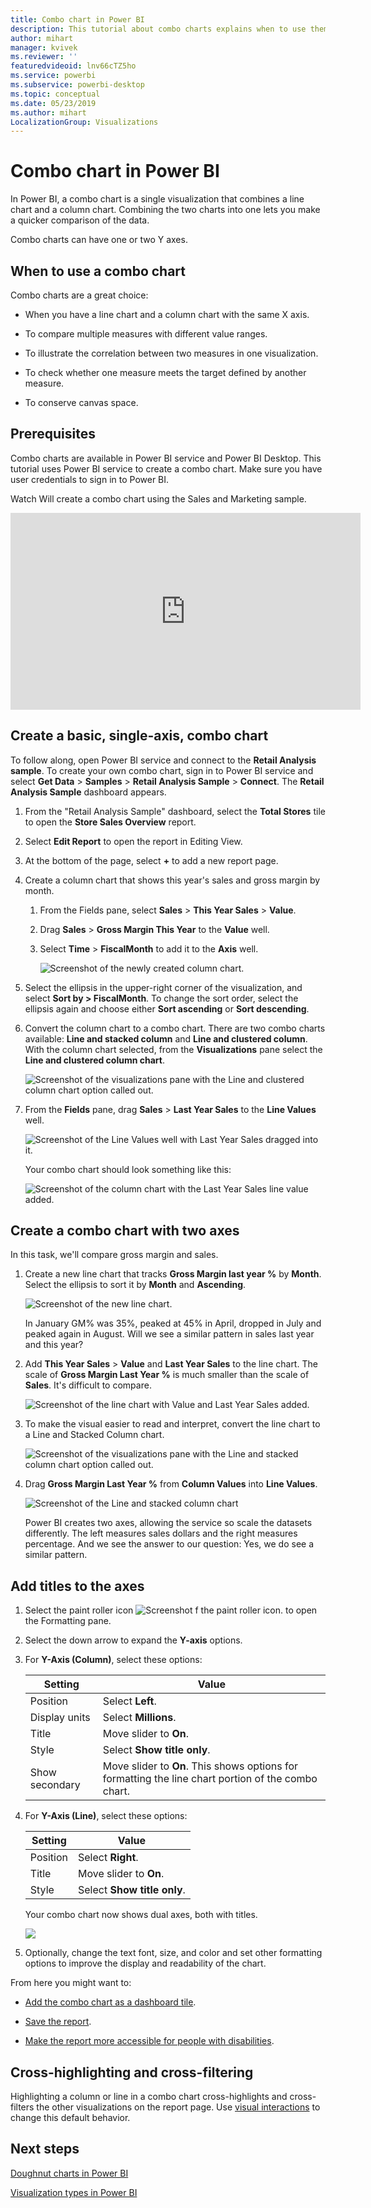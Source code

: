 ```yaml
---
title: Combo chart in Power BI
description: This tutorial about combo charts explains when to use them and how to build them in Power BI service and Desktop.
author: mihart
manager: kvivek
ms.reviewer: ''
featuredvideoid: lnv66cTZ5ho
ms.service: powerbi
ms.subservice: powerbi-desktop
ms.topic: conceptual
ms.date: 05/23/2019
ms.author: mihart
LocalizationGroup: Visualizations
---
```


# Combo chart in Power BI

In Power BI, a combo chart is a single visualization that combines a line chart and a column chart. Combining the two charts into one lets you make a quicker comparison of the data.

Combo charts can have one or two Y axes.

## When to use a combo chart

Combo charts are a great choice:

* When you have a line chart and a column chart with the same X axis.

* To compare multiple measures with different value ranges.

* To illustrate the correlation between two measures in one visualization.

* To check whether one measure meets the target defined by another measure.

* To conserve canvas space.

## Prerequisites

Combo charts are available in Power BI service and Power BI Desktop. This tutorial uses Power BI service to create a combo chart. Make sure you have user credentials to sign in to Power BI.

Watch Will create a combo chart using the Sales and Marketing sample.

<iframe width="560" height="315" src="https://www.youtube.com/embed/lnv66cTZ5ho?list=PL1N57mwBHtN0JFoKSR0n-tBkUJHeMP2cP" frameborder="0" allowfullscreen></iframe>  

## Create a basic, single-axis, combo chart

To follow along, open Power BI service and connect to the **Retail Analysis sample**. To create your own combo chart, sign in to Power BI service and select **Get Data** > **Samples** > **Retail Analysis Sample** > **Connect**. The **Retail Analysis Sample** dashboard appears.

1. From the "Retail Analysis Sample" dashboard, select the **Total Stores** tile to open the **Store Sales Overview** report.

1. Select **Edit Report** to open the report in Editing View.

1. At the bottom of the page, select **+** to add a new report page.

1. Create a column chart that shows this year's sales and gross margin by month.

    1. From the Fields pane, select **Sales** \> **This Year Sales** > **Value**.

    1. Drag **Sales** \> **Gross Margin This Year** to the **Value** well.

    1. Select **Time** \> **FiscalMonth** to add it to the **Axis** well.

        ![Screenshot of the newly created column chart.](media/power-bi-visualization-combo-chart/combotutorial1new.png)

1. Select the ellipsis in the upper-right corner of the visualization, and select **Sort by > FiscalMonth**. To change the sort order, select the ellipsis again and choose either **Sort ascending** or **Sort descending**.

1. Convert the column chart to a combo chart. There are two combo charts available: **Line and stacked column** and **Line and clustered column**. With the column chart selected, from the **Visualizations** pane select the **Line and clustered column chart**.

    ![Screenshot of the visualizations pane with the Line and clustered column chart option called out.](media/power-bi-visualization-combo-chart/converttocombo_new2.png)

1. From the **Fields** pane, drag **Sales** > **Last Year Sales** to the **Line Values** well.

    ![Screenshot of the Line Values well with Last Year Sales dragged into it.](media/power-bi-visualization-combo-chart/linevaluebucket.png)

    Your combo chart should look something like this:

    ![Screenshot of the column chart with the Last Year Sales line value added.](media/power-bi-visualization-combo-chart/combochartdone-new.png)

## Create a combo chart with two axes

In this task, we'll compare gross margin and sales.

1. Create a new line chart that tracks **Gross Margin last year %** by **Month**. Select the ellipsis to sort it by **Month** and **Ascending**.

    ![Screenshot of the new line chart.](media/power-bi-visualization-combo-chart/combo1_new.png)

     In January GM% was 35%, peaked at 45% in April, dropped in July and peaked again in August. Will we see a similar pattern in sales last year and this year?

1. Add **This Year Sales** > **Value** and **Last Year Sales** to the line chart. The scale of **Gross Margin Last Year %** is much smaller than the scale of **Sales**. It's difficult to compare.

    ![Screenshot of the line chart with Value and Last Year Sales added.](media/power-bi-visualization-combo-chart/flatline_new.png)

1. To make the visual easier to read and interpret, convert the line chart to a Line and Stacked Column chart.

    ![Screenshot of the visualizations pane with the Line and stacked column chart option called out.](media/power-bi-visualization-combo-chart/converttocombo_new.png)

1. Drag **Gross Margin Last Year %** from **Column Values** into **Line Values**. 

    ![Screenshot of the Line and stacked column chart](media/power-bi-visualization-combo-chart/power-bi-combochart.png)

    Power BI creates two axes, allowing the service so scale the datasets differently. The left measures sales dollars and the right measures percentage. And we see the answer to our question: Yes, we do see a similar pattern.

## Add titles to the axes

1. Select the paint roller icon ![Screenshot f the paint roller icon.](media/power-bi-visualization-combo-chart/power-bi-paintroller.png) to open the Formatting pane.

1. Select the down arrow to expand the **Y-axis** options.

1. For **Y-Axis (Column)**, select these options:

    | Setting | Value |
    | ------- | ----- |
    | Position | Select **Left**. |
    | Display units | Select **Millions**. |
    | Title | Move slider to **On**. |
    | Style | Select **Show title only**. |
    | Show secondary | Move slider to **On**.  This shows options for formatting the line chart portion of the combo chart. |

1. For **Y-Axis (Line)**, select these options:

    | Setting | Value |
    | ------- | ----- |
    | Position | Select **Right**. |
    | Title | Move slider to **On**. |
    | Style | Select **Show title only**. |

    Your combo chart now shows dual axes, both with titles.

    ![](media/power-bi-visualization-combo-chart/power-bi-titles-on.png)

1. Optionally, change the text font, size, and color and set other formatting options to improve the display and readability of the chart.

From here you might want to:

* [Add the combo chart as a dashboard tile](../service-dashboard-tiles.md).

* [Save the report](../service-report-save.md).

* [Make the report more accessible for people with disabilities](../desktop-accessibility.md).

## Cross-highlighting and cross-filtering

Highlighting a column or line in a combo chart cross-highlights and cross-filters the other visualizations on the report page. Use [visual interactions](../service-reports-visual-interactions.md) to change this default behavior.

## Next steps

[Doughnut charts in Power BI](power-bi-visualization-doughnut-charts.md)

[Visualization types in Power BI](power-bi-visualization-types-for-reports-and-q-and-a.md)
